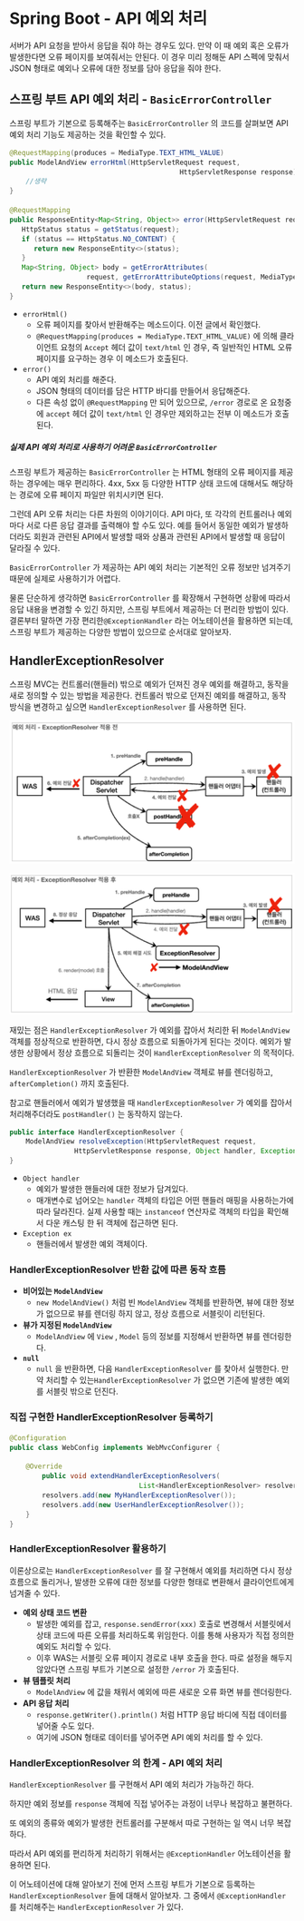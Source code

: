# Spring Boot - API 예외 처리
서버가 API 요청을 받아서 응답을 줘야 하는 경우도 있다. 만약 이 때 예외 혹은 오류가 발생한다면 오류 페이지를 보여줘서는 안된다. 이 경우 미리 정해둔 API 스펙에 맞춰서 JSON 형태로 예외나 오류에 대한 정보를 담아 응답을 줘야 한다.

## 스프링 부트 API 예외 처리 - `BasicErrorController`
스프링 부트가 기본으로 등록해주는 `BasicErrorController` 의 코드를 살펴보면 API 예외 처리 기능도 제공하는 것을 확인할 수 있다.

```Java
@RequestMapping(produces = MediaType.TEXT_HTML_VALUE)  
public ModelAndView errorHtml(HttpServletRequest request,
										  HttpServletResponse response) {
	//생략
}

@RequestMapping  
public ResponseEntity<Map<String, Object>> error(HttpServletRequest request) {  
   HttpStatus status = getStatus(request);  
   if (status == HttpStatus.NO_CONTENT) {  
      return new ResponseEntity<>(status);  
   }  
   Map<String, Object> body = getErrorAttributes(
				   request, getErrorAttributeOptions(request, MediaType.ALL));  
   return new ResponseEntity<>(body, status);  
}
```
- `errorHtml()` 
	- 오류 페이지를 찾아서 반환해주는 메소드이다. 이전 글에서 확인했다.
	- `@RequestMapping(produces = MediaType.TEXT_HTML_VALUE)` 에 의해 클라이언트 요청의 `Accept` 헤더 값이 `text/html` 인 경우, 즉 일반적인 HTML 오류 페이지를 요구하는 경우 이 메소드가 호출된다.
- `error()`
	- API 예외 처리를 해준다.
	- JSON 형태의 데이터를 담은 HTTP 바디를 만들어서 응답해준다.
	- 다른 속성 없이 `@RequestMapping`  만 되어 있으므로, `/error` 경로로 온 요청중에 `accept` 헤더 값이 `text/html` 인 경우만 제외하고는 전부 이 메소드가 호출된다.

##### 실제 API 예외 처리로 사용하기 어려운 `BasicErrorController`
스프링 부트가 제공하는 `BasicErrorController` 는 HTML 형태의 오류 페이지를 제공하는 경우에는 매우 편리하다. 4xx, 5xx 등 다양한 HTTP 상태 코드에 대해서도 해당하는 경로에 오류 페이지 파일만 위치시키면 된다.

그런데 API 오류 처리는 다른 차원의 이야기이다. API 마다, 또 각각의 컨트롤러나 예외마다 서로 다른 응답 결과를 출력해야 할 수도 있다. 예를 들어서 동일한 예외가 발생하더라도 회원과 관련된 API에서 발생할 때와 상품과 관련된 API에서 발생할 때 응답이 달라질 수 있다.

`BasicErrorController` 가 제공하는 API 예외 처리는 기본적인 오류 정보만 넘겨주기 때문에 실제로 사용하기가 어렵다.

물론 단순하게 생각하면 `BasicErrorController` 를 확장해서 구현하면 상황에 따라서 응답 내용을 변경할 수 있긴 하지만, 스프링 부트에서 제공하는 더 편리한 방법이 있다. 결론부터 말하면 가장 편리한`@ExceptionHandler` 라는 어노테이션을 활용하면 되는데, 스프링 부트가 제공하는 다양한 방법이 있으므로 순서대로 알아보자.

## HandlerExceptionResolver
스프링 MVC는 컨트롤러(핸들러) 밖으로 예외가 던져진 경우 예외를 해결하고, 동작을 새로 정의할 수 있는 방법을 제공한다. 컨트롤러 밖으로 던져진 예외를 해결하고, 동작 방식을 변경하고 싶으면
`HandlerExceptionResolver` 를 사용하면 된다.

![](스크린샷%202022-09-01%20오후%204.01.02.png)

![](스크린샷%202022-09-01%20오후%204.01.13.png)

재밌는 점은 `HandlerExceptionResolver` 가 예외를 잡아서 처리한 뒤 `ModelAndView` 객체를 정상적으로 반환하면, 다시 정상 흐름으로 되돌아가게 된다는 것이다. 예외가 발생한 상황에서 정상 흐름으로 되돌리는 것이 `HandlerExceptionResolver` 의 목적이다.

`HandlerExceptionResolver` 가 반환한 `ModelAndView` 객체로 뷰를 렌더링하고, `afterCompletion()` 까지 호출된다.

참고로 핸들러에서 예외가 발생했을 때 `HandlerExceptionResolver` 가 예외를 잡아서 처리해주더라도 `postHandler()` 는 동작하지 않는다.

```Java
public interface HandlerExceptionResolver {
	ModelAndView resolveException(HttpServletRequest request,
				HttpServletResponse response, Object handler, Exception ex);
}
```
- `Object handler`
	- 예외가 발생한 핸들러에 대한 정보가 담겨있다.
	- 매개변수로 넘어오는 `handler` 객체의 타입은 어떤 핸들러 매핑을 사용하는가에 따라 달라진다. 실제 사용할 때는 `instanceof` 연산자로 객체의 타입을 확인해서 다운 캐스팅 한 뒤 객체에 접근하면 된다.
- `Exception ex`
	- 핸들러에서 발생한 예외 객체이다.

### HandlerExceptionResolver 반환 값에 따른 동작 흐름
- **비어있는 `ModelAndView`**
	- `new ModelAndView()` 처럼 빈 `ModelAndView` 객체를 반환하면, 뷰에 대한 정보가 없으므로 뷰를 렌더링 하지 않고, 정상 흐름으로 서블릿이 리턴된다.
- **뷰가 지정된 `ModelAndView`**
	- `ModelAndView` 에 `View` , `Model` 등의 정보를 지정해서 반환하면 뷰를 렌더링한다.
- **`null`**
	- `null` 을 반환하면, 다음 `HandlerExceptionResolver` 를 찾아서 실행한다. 만약 처리할 수 있는`HandlerExceptionResolver` 가 없으면 기존에 발생한 예외를 서블릿 밖으로 던진다.

### 직접 구현한 HandlerExceptionResolver 등록하기
```Java
@Configuration
public class WebConfig implements WebMvcConfigurer {

	@Override
		public void extendHandlerExceptionResolvers(
								List<HandlerExceptionResolver> resolvers) {
		resolvers.add(new MyHandlerExceptionResolver());
		resolvers.add(new UserHandlerExceptionResolver());
	}
}
```

### HandlerExceptionResolver 활용하기
이론상으로는 `HandlerExceptionResolver` 를 잘 구현해서 예외를 처리하면 다시 정상 흐름으로 돌리거나, 발생한 오류에 대한 정보를 다양한 형태로 변환해서 클라이언트에게 넘겨줄 수 있다.

- **예외 상태 코드 변환**
	- 발생한 예외를 잡고, `response.sendError(xxx)` 호출로 변경해서 서블릿에서 상태 코드에 따른 오류를 처리하도록 위임한다. 이를 통해 사용자가 직접 정의한 예외도 처리할 수 있다.
	- 이후 WAS는 서블릿 오류 페이지 경로로 내부 호출을 한다. 따로 설정을 해두지 않았다면 스프링 부트가 기본으로 설정한 `/error` 가 호출된다.
- **뷰 템플릿 처리**
	- `ModelAndView` 에 값을 채워서 예외에 따른 새로운 오류 화면 뷰를 렌더링한다.
- **API 응답 처리**
	- `response.getWriter().println()` 처럼 HTTP 응답 바디에 직접 데이터를 넣어줄 수도 있다.
	- 여기에 JSON 형태로 데이터를 넣어주면 API 예외 처리를 할 수 있다.

### HandlerExceptionResolver 의 한계 - API 예외 처리
`HandlerExceptionResolver` 를 구현해서 API 예외 처리가 가능하긴 하다.

하지만 예외 정보를 `response` 객체에 직접 넣어주는 과정이 너무나 복잡하고 불편하다.

또 예외의 종류와 예외가 발생한 컨트롤러를 구분해서 따로 구현하는 일 역시 너무 복잡하다.

따라서 API 예외를 편리하게 처리하기 위해서는 `@ExceptionHandler` 어노테이션을 활용하면 된다.

이 어노테이션에 대해 알아보기 전에 먼저 스프링 부트가 기본으로 등록하는 `HandlerExceptionResolver` 들에 대해서 알아보자. 그 중에서 `@ExceptionHandler` 를 처리해주는 `HandlerExceptionResolver` 가 있다.

